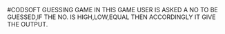 #CODSOFT
GUESSING GAME
IN THIS GAME USER IS ASKED A NO TO BE GUESSED,IF THE NO. IS HIGH,LOW,EQUAL THEN ACCORDINGLY IT GIVE THE OUTPUT.
